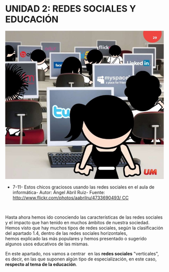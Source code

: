 
# UNIDAD 2: REDES SOCIALES Y EDUCACIÓN


![](img/4733690493_e846833dbc_o.jpg)

- 7-11- Estos chicos graciosos usando las redes sociales en el aula de informática- Autor: Ángel Abril Ruiz- Fuente: http://www.flickr.com/photos/aabrilru/4733690493/ CC

 

Hasta ahora hemos ido conociendo las características de las redes sociales y el impacto que han tenido en muchos ámbitos de nuestra sociedad. Hemos visto que hay muchos tipos de redes sociales, según la clasificación del apartado 1.4, dentro de las redes sociales horizontales, hemos explicado las más populares y hemos presentado o sugerido algunos usos educativos de las mismas.

En este apartado, nos vamos a centrar  en las **redes sociales** "verticales", es decir, en las que suponen algún tipo de especialización, en este caso, **respecto al tema de la educación**.

